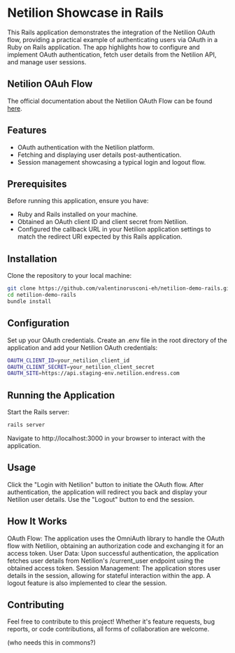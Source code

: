 # Netilion Showcase in Rails

This Rails application demonstrates the integration of the Netilion OAuth flow, providing a practical example of authenticating users via OAuth in a Ruby on Rails application. The app highlights how to configure and implement OAuth authentication, fetch user details from the Netilion API, and manage user sessions.

## Netilion OAuh Flow 
The official documentation about the Netilion OAuth Flow can be found [here](https://developer.staging-env.netilion.endress.com/first_steps/auth/#auth-flow-for-web-applications).

## Features

- OAuth authentication with the Netilion platform.
- Fetching and displaying user details post-authentication.
- Session management showcasing a typical login and logout flow.

## Prerequisites

Before running this application, ensure you have:

- Ruby and Rails installed on your machine.
- Obtained an OAuth client ID and client secret from Netilion.
- Configured the callback URL in your Netilion application settings to match the redirect URI expected by this Rails application.

## Installation

Clone the repository to your local machine:

```bash
git clone https://github.com/valentinorusconi-eh/netilion-demo-rails.git
cd netilion-demo-rails
bundle install
```


## Configuration

Set up your OAuth credentials. Create an .env file in the root directory of the application and add your Netilion OAuth credentials:

```bash
OAUTH_CLIENT_ID=your_netilion_client_id
OAUTH_CLIENT_SECRET=your_netilion_client_secret
OAUTH_SITE=https://api.staging-env.netilion.endress.com
```

## Running the Application

Start the Rails server: 
```bash
rails server
```

Navigate to http://localhost:3000 in your browser to interact with the application.

## Usage

Click the "Login with Netilion" button to initiate the OAuth flow.
After authentication, the application will redirect you back and display your Netilion user details.
Use the "Logout" button to end the session.


## How It Works

OAuth Flow: The application uses the OmniAuth library to handle the OAuth flow with Netilion, obtaining an authorization code and exchanging it for an access token.
User Data: Upon successful authentication, the application fetches user details from Netilion's /current_user endpoint using the obtained access token.
Session Management: The application stores user details in the session, allowing for stateful interaction within the app. A logout feature is also implemented to clear the session.

## Contributing

Feel free to contribute to this project! Whether it's feature requests, bug reports, or code contributions, all forms of collaboration are welcome.

(who needs this in commons?)

